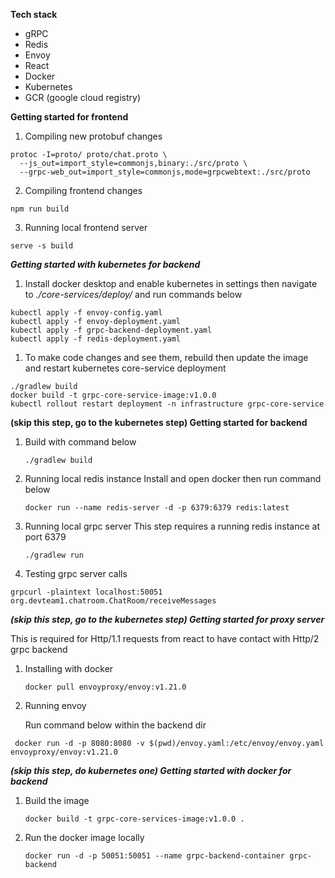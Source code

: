 **Tech stack**
- gRPC
- Redis
- Envoy
- React
- Docker
- Kubernetes
- GCR (google cloud registry)

**Getting started for frontend**

1) Compiling new protobuf changes
```
protoc -I=proto/ proto/chat.proto \
  --js_out=import_style=commonjs,binary:./src/proto \
  --grpc-web_out=import_style=commonjs,mode=grpcwebtext:./src/proto
  ```

2) Compiling frontend changes

```npm run build```

3) Running local frontend server

```serve -s build```



***Getting started with kubernetes for backend***
1) Install docker desktop and enable kubernetes in settings then navigate to *./core-services/deploy/* and run commands below
```
kubectl apply -f envoy-config.yaml
kubectl apply -f envoy-deployment.yaml
kubectl apply -f grpc-backend-deployment.yaml
kubectl apply -f redis-deployment.yaml
```

1) To make code changes and see them, rebuild then update the image and restart kubernetes core-service deployment
```
./gradlew build
docker build -t grpc-core-service-image:v1.0.0
kubectl rollout restart deployment -n infrastructure grpc-core-service
```

**(skip this step, go to the kubernetes step) Getting started for backend**

1) Build with command below

   ```./gradlew build ```


2) Running local redis instance
Install and open docker then run command below

    ```docker run --name redis-server -d -p 6379:6379 redis:latest```


3) Running local grpc server
This step requires a running redis instance at port 6379

    ```./gradlew run```

4) Testing grpc server calls

```
grpcurl -plaintext localhost:50051 org.devteam1.chatroom.ChatRoom/receiveMessages
```

***(skip this step, go to the kubernetes step) Getting started for proxy server***

This is required for Http/1.1 requests from react to have contact with Http/2 grpc backend

1) Installing with docker

   ```docker pull envoyproxy/envoy:v1.21.0```

2) Running envoy

   Run command below within the backend dir

```
 docker run -d -p 8080:8080 -v $(pwd)/envoy.yaml:/etc/envoy/envoy.yaml envoyproxy/envoy:v1.21.0
 ```


***(skip this step, do kubernetes one) Getting started with docker for backend***
1) Build the image

   ``` docker build -t grpc-core-services-image:v1.0.0 . ```
2) Run the docker image locally

   ``` docker run -d -p 50051:50051 --name grpc-backend-container grpc-backend ```
